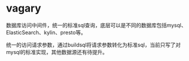 # vagary
数据库访问中间件，统一的标准sql查询，底层可以是不同的数据库包括mysql、ElasticSearch、kylin、presto等。

统一的访问请求参数，通过buildsql将请求参数转化为标准sql，当前只写了对mysql的标准实现，其他数据源还有待提升。

